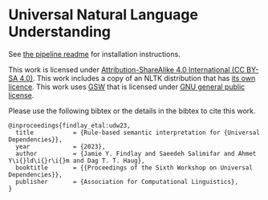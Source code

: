 # Universal Natural Language Understanding

See [the pipeline readme](pipeline) for installation instructions. 

This work is licensed under [Attribution-ShareAlike 4.0 International (CC BY-SA 4.0)](https://creativecommons.org/licenses/by-sa/4.0/). This work includes a copy of an NLTK distribution that has [its own licence](/Universal-NLU/UNLU/blob/main/pipeline/src/python-lib/nltk/LICENSE.txt). 
This work uses [GSW](https://github.com/Mmaz1988/GlueSemWorkbench_v2) that is licensed under [GNU general public license](https://www.gnu.org/licenses/).

Please use the following bibtex or the details in the bibtex to cite this work.

    @inproceedings{findlay_etal:udw23,
      title           = {Rule-based semantic interpretation for {Universal Dependencies}},
      year            = {2023},
      author          = {Jamie Y. Findlay and Saeedeh Salimifar and Ahmet Y\i{}ld\i{}r\i{}m and Dag T. T. Haug},
      booktitle       = {{Proceedings of the Sixth Workshop on Universal Dependencies}},
      publisher       = {Association for Computational Linguistics},
    }

